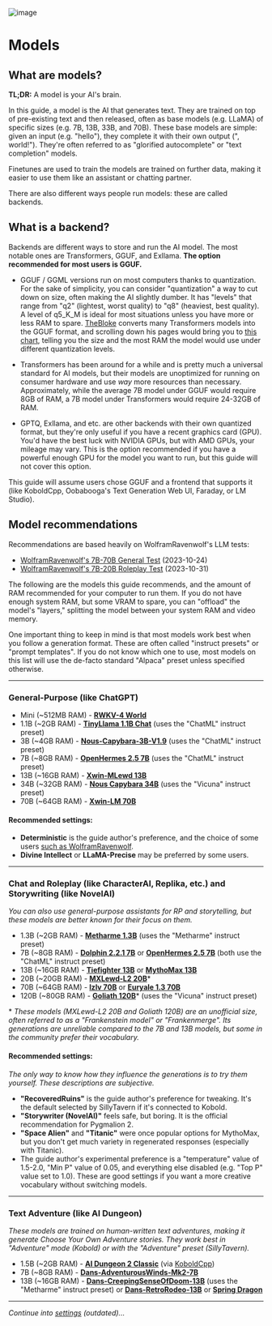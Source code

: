 ![image](https://user-images.githubusercontent.com/55674863/230696024-98ce9e16-f558-4402-ac43-0e7f960c118c.png)

# Models
## What are models?

**TL;DR:** A model is your AI's brain.

In this guide, a model is the AI that generates text. They are trained on top of pre-existing text and then released, often as base models (e.g. LLaMA) of specific sizes (e.g. 7B, 13B, 33B, and 70B). These base models are simple: given an input (e.g. "hello"), they complete it with their own output (", world!"). They're often referred to as "glorified autocomplete" or "text completion" models.

Finetunes are used to train the models are trained on further data, making it easier to use them like an assistant or chatting partner.

There are also different ways people run models: these are called backends.

## What is a backend?

Backends are different ways to store and run the AI model. The most notable ones are Transformers, GGUF, and Exllama. **The option recommended for most users is GGUF.**

- GGUF / GGML versions run on most computers thanks to quantization. For the sake of simplicity, you can consider "quantization" a way to cut down on size, often making the AI slightly dumber. It has "levels" that range from "q2" (lightest, worst quality) to "q8" (heaviest, best quality). A level of q5_K_M is ideal for most situations unless you have more or less RAM to spare. [TheBloke](https://huggingface.co/TheBloke) converts many Transformers models into the GGUF format, and scrolling down his pages would bring you to [this chart](https://huggingface.co/TheBloke/Llama-2-7B-GGUF#provided-files), telling you the size and the most RAM the model would use under different quantization levels.

- Transformers has been around for a while and is pretty much a universal standard for AI models, but their models are unoptimized for running on consumer hardware and use *way* more resources than necessary. Approximately, while the average 7B model under GGUF would require 8GB of RAM, a 7B model under Transformers would require 24-32GB of RAM.

- GPTQ, Exllama, and etc. are other backends with their own quantized format, but they're only useful if you have a recent graphics card (GPU). You'd have the best luck with NVIDIA GPUs, but with AMD GPUs, your mileage may vary. This is the option recommended if you have a powerful enough GPU for the model you want to run, but this guide will not cover this option.

This guide will assume users chose GGUF and a frontend that supports it (like KoboldCpp, Oobabooga's Text Generation Web UI, Faraday, or LM Studio).

## Model recommendations

Recommendations are based heavily on WolframRavenwolf's LLM tests:
- [WolframRavenwolf's 7B-70B General Test](https://old.reddit.com/r/LocalLLaMA/comments/17fhp9k/huge_llm_comparisontest_39_models_tested_7b70b/) (2023-10-24)
- [WolframRavenwolf's 7B-20B Roleplay Test](https://old.reddit.com/r/LocalLLaMA/comments/17kpyd2/huge_llm_comparisontest_part_ii_7b20b_roleplay/) (2023-10-31)

The following are the models this guide recommends, and the amount of RAM recommended for your computer to run them. If you do not have enough system RAM, but some VRAM to spare, you can "offload" the model's "layers," splitting the model between your system RAM and video memory.

One important thing to keep in mind is that most models work best when you follow a generation format. These are often called "instruct presets" or "prompt templates". If you do not know which one to use, most models on this list will use the de-facto standard "Alpaca" preset unless specified otherwise.

* * *

### General-Purpose (like ChatGPT)
- Mini (~512MB RAM) - **[RWKV-4 World](https://huggingface.co/Crataco/RWKV-4-World-Series-GGML)**
- 1.1B (~2GB RAM) - **[TinyLlama 1.1B Chat](https://huggingface.co/TheBloke/TinyLlama-1.1B-Chat-v0.3-GGUF)** (uses the "ChatML" instruct preset)
- 3B (~4GB RAM) - **[Nous-Capybara-3B-V1.9](https://huggingface.co/afrideva/Nous-Capybara-3B-V1.9-GGUF)** (uses the "ChatML" instruct preset)
- 7B (~8GB RAM) - **[OpenHermes 2.5 7B](https://huggingface.co/TheBloke/OpenHermes-2.5-Mistral-7B-GGUF)** (uses the "ChatML" instruct preset)
- 13B (~16GB RAM) - **[Xwin-MLewd 13B](https://huggingface.co/TheBloke/Xwin-MLewd-13B-v0.2-GGUF)**
- 34B (~32GB RAM) - **[Nous Capybara 34B](https://huggingface.co/TheBloke/Nous-Capybara-34B-GGUF)** (uses the "Vicuna" instruct preset)
- 70B (~64GB RAM) - **[Xwin-LM 70B](https://huggingface.co/TheBloke/Xwin-LM-70B-V0.1-GGUF)**

#### Recommended settings:
- **Deterministic** is the guide author's preference, and the choice of some users [such as WolframRavenwolf](https://old.reddit.com/r/LocalLLaMA/comments/17e446l/my_current_favorite_new_llms_synthia_v15_and/k68v3z7/).
- **Divine Intellect** or **LLaMA-Precise** may be preferred by some users.

* * *

### Chat and Roleplay (like CharacterAI, Replika, etc.) and Storywriting (like NovelAI)
*You can also use general-purpose assistants for RP and storytelling, but these models are better known for their focus on them.*
- 1.3B (~2GB RAM) - **[Metharme 1.3B](https://huggingface.co/Crataco/Metharme-1.3B-GGML)** (uses the "Metharme" instruct preset)
- 7B (~8GB RAM) - **[Dolphin 2.2.1 7B](https://huggingface.co/TheBloke/dolphin-2.2.1-mistral-7B-GGUF)** or **[OpenHermes 2.5 7B](https://huggingface.co/TheBloke/OpenHermes-2.5-Mistral-7B-GGUF)** (both use the "ChatML" instruct preset)
- 13B (~16GB RAM) - **[Tiefighter 13B](https://huggingface.co/KoboldAI/LLaMA2-13B-Tiefighter-GGUF)** or **[MythoMax 13B](https://huggingface.co/TheBloke/MythoMax-L2-13B-GGUF)**
- 20B (~20GB RAM) - **[MXLewd-L2 20B](https://huggingface.co/TheBloke/MXLewd-L2-20B-GGUF)**\*
- 70B (~64GB RAM) - **[lzlv 70B](https://huggingface.co/TheBloke/lzlv_70B-GGUF)** or **[Euryale 1.3 70B](https://huggingface.co/TheBloke/Euryale-1.3-L2-70B-GGUF)**
- 120B (~80GB RAM) - **[Goliath 120B](https://huggingface.co/TheBloke/goliath-120b-GGUF)**\* (uses the "Vicuna" instruct preset)

\* *These models (MXLewd-L2 20B and Goliath 120B) are an unofficial size, often referred to as a "Frankenstein model" or "Frankenmerge". Its generations are unreliable compared to the 7B and 13B models, but some in the community prefer their vocabulary.*

#### Recommended settings:
*The only way to know how they influence the generations is to try them yourself. These descriptions are subjective.*
- **"RecoveredRuins"** is the guide author's preference for tweaking. It's the default selected by SillyTavern if it's connected to Kobold.
- **"Storywriter (NovelAI)"** feels safe, but boring. It is the official recommendation for Pygmalion 2.
- **"Space Alien"** and **"Titanic"** were once popular options for MythoMax, but you don't get much variety in regenerated responses (especially with Titanic).
- The guide author's experimental preference is a "temperature" value of 1.5-2.0, "Min P" value of 0.05, and everything else disabled (e.g. "Top P" value set to 1.0). These are good settings if you want a more creative vocabulary without switching models.

* * *

### Text Adventure (like AI Dungeon)
*These models are trained on human-written text adventures, making it generate Choose Your Own Adventure stories. They work best in "Adventure" mode (Kobold) or with the "Adventure" preset (SillyTavern).*
- 1.5B (~2GB RAM) - **[AI Dungeon 2 Classic](https://huggingface.co/Crataco/AI-Dungeon-2-Classic-GGML)** (via [KoboldCpp](https://github.com/LostRuins/koboldcpp))
- 7B (~8GB RAM) - **[Dans-AdventurousWinds-Mk2-7B](https://huggingface.co/TheBloke/Dans-AdventurousWinds-Mk2-7B-GGUF)**
- 13B (~16GB RAM) - **[Dans-CreepingSenseOfDoom-13B](https://huggingface.co/PocketDoc/Dans-CreepingSenseOfDoom-13b-gguf)** (uses the "Metharme" instruct preset) or **[Dans-RetroRodeo-13B](https://huggingface.co/PocketDoc/Dans-RetroRodeo-13b-gguf)** or **[Spring Dragon](https://huggingface.co/TheBloke/Spring-Dragon-GGUF)**

* * *

*Continue into [settings](settings.md) (outdated)...*

